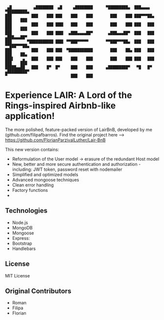 ```

 ▄█          ▄████████  ▄█     ▄████████      ▀█████████▄  ███▄▄▄▄   ▀█████████▄
███         ███    ███ ███    ███    ███        ███    ███ ███▀▀▀██▄   ███    ███
███         ███    ███ ███▌   ███    ███        ███    ███ ███   ███   ███    ███
███         ███    ███ ███▌  ▄███▄▄▄▄██▀       ▄███▄▄▄██▀  ███   ███  ▄███▄▄▄██▀
███       ▀███████████ ███▌ ▀▀███▀▀▀▀▀        ▀▀███▀▀▀██▄  ███   ███ ▀▀███▀▀▀██▄
███         ███    ███ ███  ▀███████████        ███    ██▄ ███   ███   ███    ██▄
███▌    ▄   ███    ███ ███    ███    ███        ███    ███ ███   ███   ███    ███
█████▄▄██   ███    █▀  █▀     ███    ███      ▄█████████▀   ▀█   █▀  ▄█████████▀
▀                             ███    ███

```

# Experience LAIR: A Lord of the Rings-inspired Airbnb-like application!

The more polished, feature-packed version of LairBnB, developed by me (github.com/filipafbarros). Find the original project here --> https://github.com/FlorianParzivalLuther/Lair-BnB

This new version contains:

- Reformulation of the User model -> erasure of the redundant Host model
- New, better and more secure authentication and authorization - including: JWT token, password reset with nodemailer
- Simplified and optimized models
- Advanced mongoose techniques
- Clean error handling
- Factory functions
-

<!-- [Try it out on : https://lairbnb.cyclic.app/](https://lairbnb.cyclic.app/) -->

## Technologies

- Node.js
- MongoDB
- Mongoose
- Express:
- Bootstrap
- Handlebars

## License

MIT License

## Original Contributors

- Roman
- Filipa
- Florian
